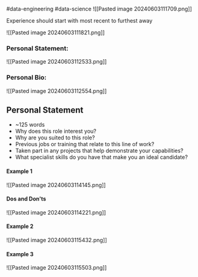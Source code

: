 #data-engineering #data-science 
![[Pasted image 20240603111709.png]]

Experience should start with most recent to furthest away

![[Pasted image 20240603111821.png]]


### Personal Statement:
![[Pasted image 20240603112533.png]]

### Personal Bio:
![[Pasted image 20240603112554.png]]


## Personal Statement
- ~125 words
- Why does this role interest you?
- Why are you suited to this role?
- Previous jobs or training that relate to this line of work?
- Taken part in any projects that help demonstrate your capabilities?
- What specialist skills do you have that make you an ideal candidate?

#### Example 1
![[Pasted image 20240603114145.png]]

#### Dos and Don'ts
![[Pasted image 20240603114221.png]]

#### Example 2
![[Pasted image 20240603115432.png]]

#### Example 3
![[Pasted image 20240603115503.png]]